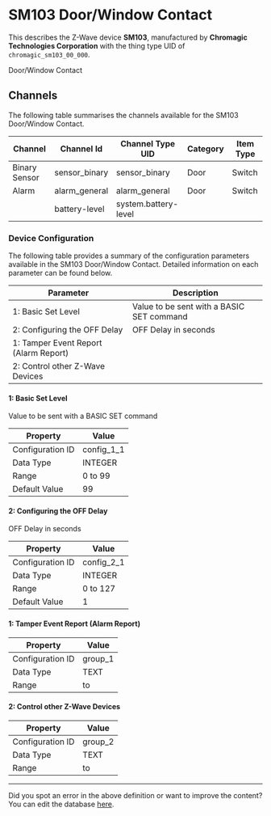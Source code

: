 
# SM103 Door/Window Contact

This describes the Z-Wave device **SM103**, manufactured by **Chromagic Technologies Corporation** with the thing type UID of ```chromagic_sm103_00_000```. 

Door/Window Contact

## Channels
The following table summarises the channels available for the SM103 Door/Window Contact.

| Channel | Channel Id | Channel Type UID | Category | Item Type |
|---------|------------|------------------|----------|-----------|
| Binary Sensor | sensor_binary | sensor_binary | Door | Switch |
| Alarm | alarm_general | alarm_general | Door | Switch |
|  | battery-level | system.battery-level |  |  |




### Device Configuration
The following table provides a summary of the configuration parameters available in the SM103 Door/Window Contact.
Detailed information on each parameter can be found below.

| Parameter   | Description |
|-------------|-------------|
| 1: Basic Set Level | Value to be sent with a BASIC SET command |
| 2: Configuring the OFF Delay | OFF Delay in seconds |
| 1: Tamper Event Report (Alarm Report) |  |
| 2: Control other Z-Wave Devices |  |




#### 1: Basic Set Level

Value to be sent with a BASIC SET command


| Property         | Value    |
|------------------|----------|
| Configuration ID | config_1_1 |
| Data Type        | INTEGER |
| Range | 0 to 99 |
| Default Value | 99 |






#### 2: Configuring the OFF Delay

OFF Delay in seconds


| Property         | Value    |
|------------------|----------|
| Configuration ID | config_2_1 |
| Data Type        | INTEGER |
| Range | 0 to 127 |
| Default Value | 1 |






#### 1: Tamper Event Report (Alarm Report)




| Property         | Value    |
|------------------|----------|
| Configuration ID | group_1 |
| Data Type        | TEXT |
| Range |  to  |






#### 2: Control other Z-Wave Devices




| Property         | Value    |
|------------------|----------|
| Configuration ID | group_2 |
| Data Type        | TEXT |
| Range |  to  |






---

Did you spot an error in the above definition or want to improve the content?
You can edit the database [here](http://www.cd-jackson.com/index.php/zwave/zwave-device-database/zwave-device-list/devicesummary/428).

